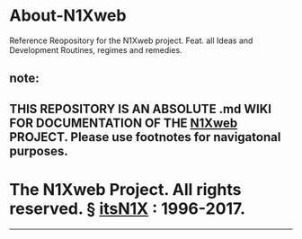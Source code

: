 # About-N1Xweb
Reference Reopository for the N1Xweb project. Feat. all Ideas and Development Routines, regimes and remedies. 
## note: 
THIS REPOSITORY IS AN ABSOLUTE .md WIKI FOR DOCUMENTATION OF THE [N1Xweb](http://N1X.website) PROJECT. Please use footnotes for navigatonal purposes.
----
# The N1Xweb Project. All rights reserved. § [itsN1X](http://its.N1X.website) : 1996-2017.
---- 

